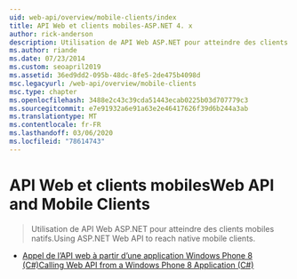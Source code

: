 ```yaml
---
uid: web-api/overview/mobile-clients/index
title: API Web et clients mobiles-ASP.NET 4. x
author: rick-anderson
description: Utilisation de API Web ASP.NET pour atteindre des clients mobiles natifs.
ms.author: riande
ms.date: 07/23/2014
ms.custom: seoapril2019
ms.assetid: 36ed9dd2-095b-48dc-8fe5-2de475b4098d
msc.legacyurl: /web-api/overview/mobile-clients
msc.type: chapter
ms.openlocfilehash: 3488e2c43c39cda51443ecab0225b03d707779c3
ms.sourcegitcommit: e7e91932a6e91a63e2e46417626f39d6b244a3ab
ms.translationtype: MT
ms.contentlocale: fr-FR
ms.lasthandoff: 03/06/2020
ms.locfileid: "78614743"
---
```

# <a name="web-api-and-mobile-clients"></a><span data-ttu-id="5bb39-103">API Web et clients mobiles</span><span class="sxs-lookup"><span data-stu-id="5bb39-103">Web API and Mobile Clients</span></span>

> <span data-ttu-id="5bb39-104">Utilisation de API Web ASP.NET pour atteindre des clients mobiles natifs.</span><span class="sxs-lookup"><span data-stu-id="5bb39-104">Using ASP.NET Web API to reach native mobile clients.</span></span>

- [<span data-ttu-id="5bb39-105">Appel de l’API web à partir d’une application Windows Phone 8 (C#)</span><span class="sxs-lookup"><span data-stu-id="5bb39-105">Calling Web API from a Windows Phone 8 Application (C#)</span></span>](calling-web-api-from-a-windows-phone-8-application.md)
